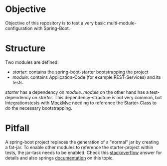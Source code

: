 # Objective

Objective of this repository is to test a very basic multi-module-configuration with Spring-Boot.

# Structure

Two modules are defined:

* *starter*: contains the spring-boot-starter bootstrapping the project
* *module*: contains Application-Code (for example REST-Services) and its tests

*starter* has a dependency on *module*. *module* on the other hand has a test-dependency on *starter*. This dependency-structure is not very common, but Integrationstests with [MockMvc](https://spring.io/guides/gs/testing-web/) needing to reference the Starter-Class to do the necessary bootstrapping.

# Pitfall

A spring-boot project replaces the generation of a "normal" jar by creating a fat-jar. To enable other modules to reference the starter-project within tests, the jar-task needs to be enabled. Check this [stackoverflow](
https://stackoverflow.com/questions/62340841/unable-to-integration-testing-gradle-multi-module-spring-boot-application) answer for details and also springs [documentation](https://docs.spring.io/spring-boot/docs/2.1.4.RELEASE/gradle-plugin/reference/html/#packaging-executable-and-normal) on this topic.

